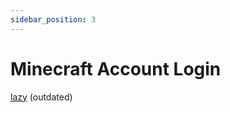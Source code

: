 ```yaml
---
sidebar_position: 3
---
```


# Minecraft Account Login
[lazy](https://blookers.gitbook.io/mdpkm/guides/signing-into-minecraft) (outdated)
